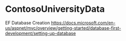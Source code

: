 # ContosoUniversityData
EF Database Creation
https://docs.microsoft.com/en-us/aspnet/mvc/overview/getting-started/database-first-development/setting-up-database
